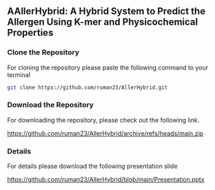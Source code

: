 ## AAllerHybrid: A Hybrid System to Predict the Allergen Using K-mer and Physicochemical Properties

### Clone the Repository

For cloning the repository please paste the following command to your terminal 
```bash
git clone https://github.com/ruman23/AllerHybrid.git
```

### Download the Repository

For downloading the repository, please check out the following link.

https://github.com/ruman23/AllerHybrid/archive/refs/heads/main.zip

### Details

For details please download the following presentation slide

https://github.com/ruman23/AllerHybrid/blob/main/Presentation.pptx
